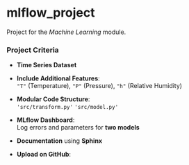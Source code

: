 # mlflow_project

Project for the *Machine Learning* module.

### Project Criteria

- **Time Series Dataset**

- **Include Additional Features**:  
  `"T"` (Temperature), `"P"` (Pressure), `"h"` (Relative Humidity)

- **Modular Code Structure**:  
  `'src/transform.py'`
  `'src/model.py'`

- **MLflow Dashboard**:  
  Log errors and parameters for **two models**

- **Documentation** using **Sphinx**

- **Upload on GitHub**:



